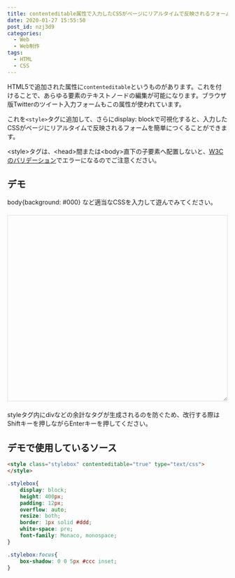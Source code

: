 ```yaml
---
title: contenteditable属性で入力したCSSがページにリアルタイムで反映されるフォームをつくる
date: 2020-01-27 15:55:50
post_id: nzj3d9
categories:
  - Web
  - Web制作
tags:
  - HTML
  - CSS
---
```


HTML5で追加された属性に`contenteditable`というものがあります。これを付けることで、あらゆる要素のテキストノードの編集が可能になります。ブラウザ版Twitterのツイート入力フォームもこの属性が使われています。

<!--more-->

これを`<style>`タグに追加して、さらにdisplay: blockで可視化すると、入力したCSSがページにリアルタイムで反映されるフォームを簡単につくることができます。

<p class="alert caution">
&lt;style&gt;タグは、&lt;head&gt;間または&lt;body&gt;直下の子要素へ配置しないと、<a href="https://validator.w3.org/">W3Cのバリデーション</a>でエラーになるのでご注意ください。
</p>

## デモ

body{background: #000} など適当なCSSを入力して遊んでみてください。

<style class="stylebox" contenteditable="true" type="text/css"></style>

styleタグ内にdivなどの余計なタグが生成されるのを防ぐため、改行する際はShiftキーを押しながらEnterキーを押してください。



## デモで使用しているソース

```html
<style class="stylebox" contenteditable="true" type="text/css">
</style>
```
```css
.stylebox{
    display: block;
    height: 400px;
    padding: 12px;
    overflow: auto;
    resize: both;
    border: 1px solid #ddd;
    white-space: pre;
    font-family: Monaco, monospace;
}

.stylebox:focus{
    box-shadow: 0 0 5px #ccc inset;
}
```


<style>.stylebox{display: block;margin: 20px 0;height:400px;overflow:auto;padding: 12px;border:1px solid #ddd;resize:both;white-space: pre;font-family: Monaco, monospace;}.stylebox:focus{box-shadow:0 0 5px #ccc inset;}</style>
